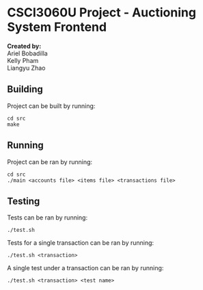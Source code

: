 # CSCI3060U Project - Auctioning System Frontend
**Created by:**  
Ariel Bobadilla  
Kelly Pham  
Liangyu Zhao

## Building
Project can be built by running:
```
cd src
make
```

## Running
Project can be ran by running:
```
cd src
./main <accounts file> <items file> <transactions file>
```

## Testing
Tests can be ran by running:
```
./test.sh
```
Tests for a single transaction can be ran by running:
```
./test.sh <transaction>
```
A single test under a transaction can be ran by running:
```
./test.sh <transaction> <test name>
```
